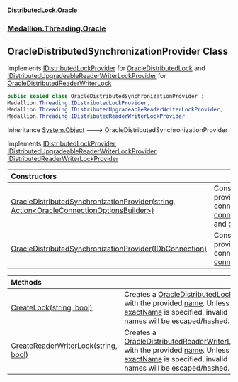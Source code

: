 #### [DistributedLock.Oracle](README.md 'README')
### [Medallion.Threading.Oracle](Medallion.Threading.Oracle.md 'Medallion.Threading.Oracle')

## OracleDistributedSynchronizationProvider Class

Implements [IDistributedLockProvider](https://github.com/madelson/DistributedLock/tree/default-documentation/docs/api/DistributedLock.Core/IDistributedLockProvider.md 'Medallion.Threading.IDistributedLockProvider') for [OracleDistributedLock](OracleDistributedLock.md 'Medallion.Threading.Oracle.OracleDistributedLock')
and [IDistributedUpgradeableReaderWriterLockProvider](https://github.com/madelson/DistributedLock/tree/default-documentation/docs/api/DistributedLock.Core/IDistributedUpgradeableReaderWriterLockProvider.md 'Medallion.Threading.IDistributedUpgradeableReaderWriterLockProvider') for [OracleDistributedReaderWriterLock](OracleDistributedReaderWriterLock.md 'Medallion.Threading.Oracle.OracleDistributedReaderWriterLock')

```csharp
public sealed class OracleDistributedSynchronizationProvider :
Medallion.Threading.IDistributedLockProvider,
Medallion.Threading.IDistributedUpgradeableReaderWriterLockProvider,
Medallion.Threading.IDistributedReaderWriterLockProvider
```

Inheritance [System.Object](https://docs.microsoft.com/en-us/dotnet/api/System.Object 'System.Object') &#129106; OracleDistributedSynchronizationProvider

Implements [IDistributedLockProvider](https://github.com/madelson/DistributedLock/tree/default-documentation/docs/api/DistributedLock.Core/IDistributedLockProvider.md 'Medallion.Threading.IDistributedLockProvider'), [IDistributedUpgradeableReaderWriterLockProvider](https://github.com/madelson/DistributedLock/tree/default-documentation/docs/api/DistributedLock.Core/IDistributedUpgradeableReaderWriterLockProvider.md 'Medallion.Threading.IDistributedUpgradeableReaderWriterLockProvider'), [IDistributedReaderWriterLockProvider](https://github.com/madelson/DistributedLock/tree/default-documentation/docs/api/DistributedLock.Core/IDistributedReaderWriterLockProvider.md 'Medallion.Threading.IDistributedReaderWriterLockProvider')

| Constructors | |
| :--- | :--- |
| [OracleDistributedSynchronizationProvider(string, Action&lt;OracleConnectionOptionsBuilder&gt;)](OracleDistributedSynchronizationProvider..ctor.Vs3QzXeKG/WYsARra1TfMA.md 'Medallion.Threading.Oracle.OracleDistributedSynchronizationProvider.OracleDistributedSynchronizationProvider(string, System.Action<Medallion.Threading.Oracle.OracleConnectionOptionsBuilder>)') | Constructs a provider that connects with [connectionString](OracleDistributedSynchronizationProvider..ctor.Vs3QzXeKG/WYsARra1TfMA.md#Medallion.Threading.Oracle.OracleDistributedSynchronizationProvider.OracleDistributedSynchronizationProvider(string,System.Action_Medallion.Threading.Oracle.OracleConnectionOptionsBuilder_).connectionString 'Medallion.Threading.Oracle.OracleDistributedSynchronizationProvider.OracleDistributedSynchronizationProvider(string, System.Action<Medallion.Threading.Oracle.OracleConnectionOptionsBuilder>).connectionString') and [options](OracleDistributedSynchronizationProvider..ctor.Vs3QzXeKG/WYsARra1TfMA.md#Medallion.Threading.Oracle.OracleDistributedSynchronizationProvider.OracleDistributedSynchronizationProvider(string,System.Action_Medallion.Threading.Oracle.OracleConnectionOptionsBuilder_).options 'Medallion.Threading.Oracle.OracleDistributedSynchronizationProvider.OracleDistributedSynchronizationProvider(string, System.Action<Medallion.Threading.Oracle.OracleConnectionOptionsBuilder>).options'). |
| [OracleDistributedSynchronizationProvider(IDbConnection)](OracleDistributedSynchronizationProvider..ctor.piz12qaqFtocRjH6VWNIGQ.md 'Medallion.Threading.Oracle.OracleDistributedSynchronizationProvider.OracleDistributedSynchronizationProvider(System.Data.IDbConnection)') | Constructs a provider that connects with [connection](OracleDistributedSynchronizationProvider..ctor.piz12qaqFtocRjH6VWNIGQ.md#Medallion.Threading.Oracle.OracleDistributedSynchronizationProvider.OracleDistributedSynchronizationProvider(System.Data.IDbConnection).connection 'Medallion.Threading.Oracle.OracleDistributedSynchronizationProvider.OracleDistributedSynchronizationProvider(System.Data.IDbConnection).connection'). |

| Methods | |
| :--- | :--- |
| [CreateLock(string, bool)](OracleDistributedSynchronizationProvider.CreateLock.7wcJ5e/hOrfQ/3Ylf2MDrw.md 'Medallion.Threading.Oracle.OracleDistributedSynchronizationProvider.CreateLock(string, bool)') | Creates a [OracleDistributedLock](OracleDistributedLock.md 'Medallion.Threading.Oracle.OracleDistributedLock') with the provided [name](OracleDistributedSynchronizationProvider.CreateLock.7wcJ5e/hOrfQ/3Ylf2MDrw.md#Medallion.Threading.Oracle.OracleDistributedSynchronizationProvider.CreateLock(string,bool).name 'Medallion.Threading.Oracle.OracleDistributedSynchronizationProvider.CreateLock(string, bool).name'). Unless [exactName](OracleDistributedSynchronizationProvider.CreateLock.7wcJ5e/hOrfQ/3Ylf2MDrw.md#Medallion.Threading.Oracle.OracleDistributedSynchronizationProvider.CreateLock(string,bool).exactName 'Medallion.Threading.Oracle.OracleDistributedSynchronizationProvider.CreateLock(string, bool).exactName')  is specified, invalid names will be escaped/hashed. |
| [CreateReaderWriterLock(string, bool)](OracleDistributedSynchronizationProvider.CreateReaderWriterLock.c5P1XG9aduRCEZMRz2ynkQ.md 'Medallion.Threading.Oracle.OracleDistributedSynchronizationProvider.CreateReaderWriterLock(string, bool)') | Creates a [OracleDistributedReaderWriterLock](OracleDistributedReaderWriterLock.md 'Medallion.Threading.Oracle.OracleDistributedReaderWriterLock') with the provided [name](OracleDistributedSynchronizationProvider.CreateReaderWriterLock.c5P1XG9aduRCEZMRz2ynkQ.md#Medallion.Threading.Oracle.OracleDistributedSynchronizationProvider.CreateReaderWriterLock(string,bool).name 'Medallion.Threading.Oracle.OracleDistributedSynchronizationProvider.CreateReaderWriterLock(string, bool).name'). Unless [exactName](OracleDistributedSynchronizationProvider.CreateReaderWriterLock.c5P1XG9aduRCEZMRz2ynkQ.md#Medallion.Threading.Oracle.OracleDistributedSynchronizationProvider.CreateReaderWriterLock(string,bool).exactName 'Medallion.Threading.Oracle.OracleDistributedSynchronizationProvider.CreateReaderWriterLock(string, bool).exactName')  is specified, invalid names will be escaped/hashed. |
